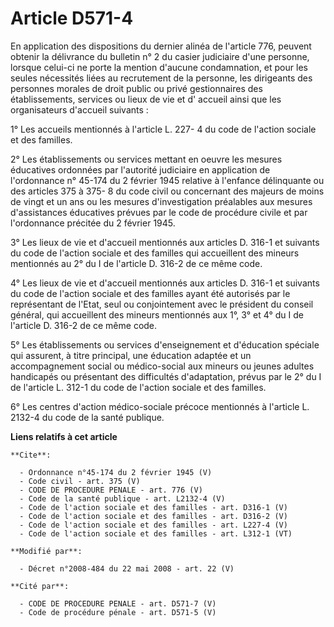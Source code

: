 # Article D571-4

En application des dispositions du dernier alinéa de l'article 776, peuvent obtenir la délivrance du bulletin n° 2 du casier
judiciaire d'une personne, lorsque celui-ci ne porte la mention d'aucune condamnation, et pour les seules nécessités liées au
recrutement de la personne, les dirigeants des personnes morales de droit public ou privé gestionnaires des établissements,
services ou lieux de vie et d' accueil ainsi que les organisateurs d'accueil suivants : 

1° Les accueils mentionnés à l'article L. 227- 4 du code de l'action sociale et des familles. 

2° Les établissements ou services mettant en oeuvre les mesures éducatives ordonnées par l'autorité judiciaire en application
de l'ordonnance n° 45-174 du 2 février 1945 relative à l'enfance délinquante ou des articles 375 à 375- 8 du code civil ou
concernant des majeurs de moins de vingt et un ans ou les mesures d'investigation préalables aux mesures d'assistances
éducatives prévues par le code de procédure civile et par l'ordonnance précitée du 2 février 1945. 

3° Les lieux de vie et d'accueil mentionnés aux articles D. 316-1 et suivants du code de l'action sociale et des familles qui
accueillent des mineurs mentionnés au 2° du I de l'article D. 316-2 de ce même code. 

4° Les lieux de vie et d'accueil mentionnés aux articles D. 316-1 et suivants du code de l'action sociale et des familles
ayant été autorisés par le représentant de l'Etat, seul ou conjointement avec le président du conseil général, qui
accueillent des mineurs mentionnés aux 1°, 3° et 4° du I de l'article D. 316-2 de ce même code. 

5° Les établissements ou services d'enseignement et d'éducation spéciale qui assurent, à titre principal, une éducation
adaptée et un accompagnement social ou médico-social aux mineurs ou jeunes adultes handicapés ou présentant des difficultés
d'adaptation, prévus par le 2° du I de l'article L. 312-1 du code de l'action sociale et des familles. 

6° Les centres d'action médico-sociale précoce mentionnés à l'article L. 2132-4 du code de la santé publique.

**Liens relatifs à cet article**

	**Cite**:

	  - Ordonnance n°45-174 du 2 février 1945 (V)
	  - Code civil - art. 375 (V)
	  - CODE DE PROCEDURE PENALE - art. 776 (V)
	  - Code de la santé publique - art. L2132-4 (V)
	  - Code de l'action sociale et des familles - art. D316-1 (V)
	  - Code de l'action sociale et des familles - art. D316-2 (V)
	  - Code de l'action sociale et des familles - art. L227-4 (V)
	  - Code de l'action sociale et des familles - art. L312-1 (VT)

	**Modifié par**:

	  - Décret n°2008-484 du 22 mai 2008 - art. 22 (V)

	**Cité par**:

	  - CODE DE PROCEDURE PENALE - art. D571-7 (V)
	  - Code de procédure pénale - art. D571-5 (V)
